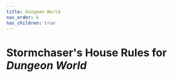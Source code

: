 ```yaml
---
title: Dungeon World
nav_order: 6
has_children: true
---
```


# Stormchaser's House Rules for *Dungeon World*
